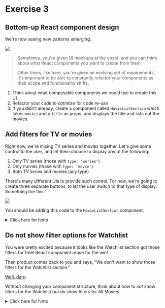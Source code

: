 # Exercise 3

## Bottom-up React component design

We're now seeing new patterns emerging.

![](https://i.imgur.com/jOkM59v.png)

> Sometimes, you're given UI mockups at the onset, and you can think about what React components you want to create from them.
> 
> Other times, like here, you're given an evolving set of requirements. It's important to be able to constantly refactor your components as their scope and functionality shifts.

1. Think about what composable components we could use to create this UI.
1. Refactor your code to optimize for code re-use
1. If you didn't already, create a component called `MovieListSection` which takes `movies` and a `title` as props, and displays the title and lists out the movies.

## Add filters for TV or movies

Right now, we're mixing TV series and movies together. Let's give some control to the user, and let them choose to display any of the following:

1. Only TV series (those with `type: 'series'`)
1. Only movies (those with `type: 'movie'`)
1. Both TV series and movies (any type)

There's many different UIs to provide such control. For now, we're going to create three separate buttons, to let the user switch to that type of display. Something like this:

![](https://i.imgur.com/xZbngcB.png)

You should be adding this code to the `MovieListSection` component.

<details><summary>Click here for hints</summary>

There are *many ways* to solve this challenge. Here's one way.

- Track a piece of state, `filterType`, which will could be `'all'`, `'movie'`, or `'series'`
- When it's `'all'`, use all movies, otherwise filter the movies down with `Array#filter`
- You could do something like this:

```js
const allMovies = filterType === 'all' ? movies : movies.filter(m => m.type === filterType)
```

</details>

## Do not show filter options for Watchlist

You were pretty excited because it looks like the Watchlist section got those filters for free! React component reuse for the win!

Then product comes back to you and says, "We don't want to show those filters for the Watchlist section."

[Well, darn](https://media.giphy.com/media/mWMML2LQBsj8k/giphy.gif).

Without changing your component structure, think about how to *not* show filters for the Watchlist but *do* show filters for All Movies.

<details><summary>Click here for hints</summary>

- Remember you can use conditional rendering, based off props
- Try passing in a prop to `MovieListSection` like `filterable`, and only display the filters when that prop is set to `true`
</details>
